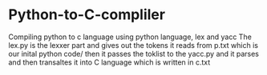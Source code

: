 # Python-to-C-compliler
Compiling python to c language using python language, lex and yacc
The lex.py is the lexxer part and gives out the tokens it reads from p.txt which is our inital python code/
then it passes the toklist to the yacc.py and it parses and then transaltes it into C language which is written in c.txt
